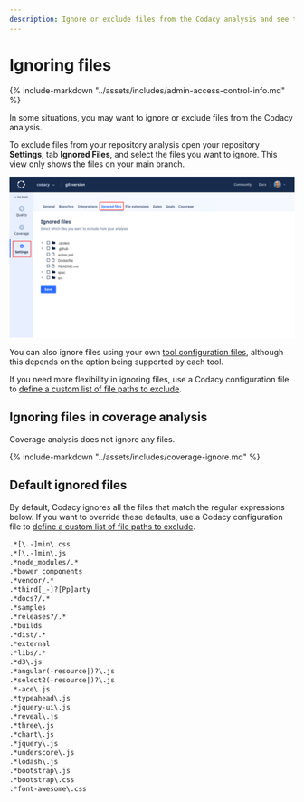 ```yaml
---
description: Ignore or exclude files from the Codacy analysis and see the list of files that Codacy already ignores by default.
---
```


# Ignoring files

{% include-markdown "../assets/includes/admin-access-control-info.md" %}

In some situations, you may want to ignore or exclude files from the Codacy analysis.

To exclude files from your repository analysis open your repository **Settings**, tab **Ignored Files**, and select the files you want to ignore. This view only shows the files on your main branch.

![Ignored files](images/ignored-files.png)

You can also ignore files using your own [tool configuration files](configuring-code-patterns.md#using-your-own-tool-configuration-files), although this depends on the option being supported by each tool.

If you need more flexibility in ignoring files, use a Codacy configuration file to [define a custom list of file paths to exclude](codacy-configuration-file.md#syntax-for-ignoring-files).

## Ignoring files in coverage analysis

Coverage analysis does not ignore any files.

{% include-markdown "../assets/includes/coverage-ignore.md" %}

## Default ignored files

By default, Codacy ignores all the files that match the regular expressions below. If you want to override these defaults, use a Codacy configuration file to [define a custom list of file paths to exclude](codacy-configuration-file.md#syntax-for-ignoring-files).

```text
.*[\.-]min\.css
.*[\.-]min\.js
.*node_modules/.*
.*bower_components
.*vendor/.*
.*third[_-]?[Pp]arty
.*docs?/.*
.*samples
.*releases?/.*
.*builds
.*dist/.*
.*external
.*libs/.*
.*d3\.js
.*angular(-resource|)?\.js
.*select2(-resource|)?\.js
.*-ace\.js
.*typeahead\.js
.*jquery-ui\.js
.*reveal\.js
.*three\.js
.*chart\.js
.*jquery\.js
.*underscore\.js
.*lodash\.js
.*bootstrap\.js
.*bootstrap\.css
.*font-awesome\.css
```

